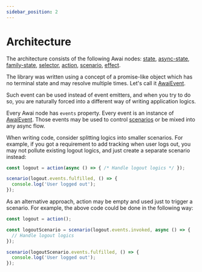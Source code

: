 ```yaml
---
sidebar_position: 2
---
```


# Architecture

The architecture consists of the following Awai nodes: [state](/state), [async-state](/async-state), [family-state](/family-state), [selector](/selector), [action](/action), [scenario](/scenario), [effect](/effect).

The library was written using a concept of a promise-like object which has no terminal state and may resolve multiple times. Let's call it [AwaiEvent](/awai-event).

Such event can be used instead of event emitters, and when you try to do so, you are naturally forced into a different way of writing application logics.

Every Awai node has `events` property. Every event is an instance of [AwaiEvent](/awai-event). Those events may be used to control [scenarios](/scenario) or be mixed into any async flow.

When writing code, consider splitting logics into smaller scenarios. For example, if you got a requirement to add tracking when user logs out, you may not pollute existing logout logics, and just create a separate scenario instead:

```ts title="Scenario handles tracking only"
const logout = action(async () => { /* Handle logout logics */ });

scenario(logout.events.fulfilled, () => {
  console.log('User logged out');
});
```

As an alternative approach, action may be empty and used just to trigger a scenario. For example, the above code could be done in the following way:

```ts title="Logout handled in scenario"
const logout = action();

const logoutScenario = scenario(logout.events.invoked, async () => {
  // Handle logout logics
});

scenario(logoutScenario.events.fulfilled, () => {
  console.log('User logged out');
});
```
